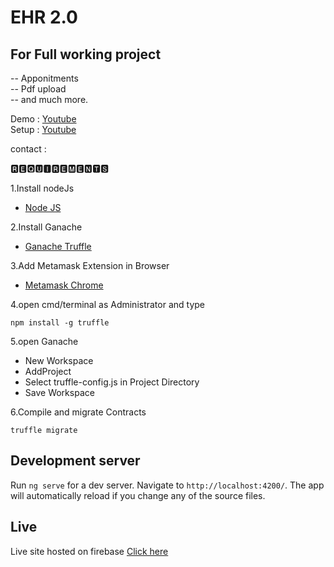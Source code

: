 # EHR 2.0

## For Full working project 

-- Apponitments <br>
-- Pdf upload <br>
-- and much more. <br>

Demo : [Youtube](https://youtu.be/d_-pWoGgdVs)
<br>
Setup : [Youtube](https://youtube.com/playlist?list=PL54V-i7zW55d1VKxEkp9DCPt5k_zE6m3X)

contact : 


🆁🅴🆀🆄🅸🆁🅴🅼🅴🅽🆃🆂

1.Install nodeJs

* [Node JS](https://nodejs.org/en/download/)

2.Install Ganache

* [Ganache Truffle](https://www.trufflesuite.com/ganache)

3.Add Metamask Extension in Browser

* [Metamask Chrome](https://chrome.google.com/webstore/detail/metamask/nkbihfbeogaeaoehlefnkodbefgpgknn?hl=en-US)


4.open cmd/terminal as Administrator and type

	npm install -g truffle
	
5.open Ganache
 
 *  New Workspace
 *  AddProject
 *  Select truffle-config.js in Project Directory
 *  Save Workspace

6.Compile and migrate Contracts
   ```
   truffle migrate
   ```
## Development server

Run `ng serve` for a dev server. Navigate to `http://localhost:4200/`. The app will automatically reload if you change any of the source files.

## Live
Live site hosted on firebase
 [Click here](https://ehr-2-0.web.app/)





